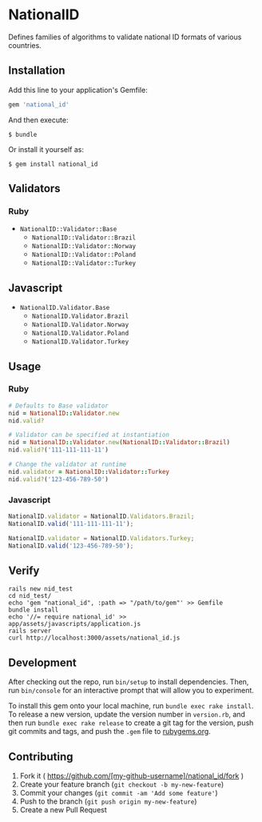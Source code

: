 # NationalID

Defines families of algorithms to validate national ID formats of various countries.

## Installation

Add this line to your application's Gemfile:

```ruby
gem 'national_id'
```

And then execute:

    $ bundle

Or install it yourself as:

    $ gem install national_id

## Validators
### Ruby
* `NationalID::Validator::Base`
  * `NationalID::Validator::Brazil`
  * `NationalID::Validator::Norway`
  * `NationalID::Validator::Poland`
  * `NationalID::Validator::Turkey`

## Javascript
* `NationalID.Validator.Base`
  * `NationalID.Validator.Brazil`
  * `NationalID.Validator.Norway`
  * `NationalID.Validator.Poland`
  * `NationalID.Validator.Turkey`

## Usage
### Ruby
```ruby
# Defaults to Base validator
nid = NationalID::Validator.new
nid.valid?

# Validator can be specified at instantiation
nid = NationalID::Validator.new(NationalID::Validator::Brazil)
nid.valid?('111-111-111-11')

# Change the validator at runtime
nid.validator = NationalID::Validator::Turkey
nid.valid?('123-456-789-50')
```

### Javascript
```javascript
NationalID.validator = NationalID.Validators.Brazil;
NationalID.valid('111-111-111-11');

NationalID.validator = NationalID.Validators.Turkey;
NationalID.valid('123-456-789-50');
```

## Verify
```
rails new nid_test
cd nid_test/
echo 'gem "national_id", :path => "/path/to/gem"' >> Gemfile
bundle install
echo '//= require national_id' >> app/assets/javascripts/application.js
rails server
curl http://localhost:3000/assets/national_id.js
```

## Development

After checking out the repo, run `bin/setup` to install dependencies. Then, run `bin/console` for an interactive prompt that will allow you to experiment.

To install this gem onto your local machine, run `bundle exec rake install`. To release a new version, update the version number in `version.rb`, and then run `bundle exec rake release` to create a git tag for the version, push git commits and tags, and push the `.gem` file to [rubygems.org](https://rubygems.org).

## Contributing

1. Fork it ( https://github.com/[my-github-username]/national_id/fork )
2. Create your feature branch (`git checkout -b my-new-feature`)
3. Commit your changes (`git commit -am 'Add some feature'`)
4. Push to the branch (`git push origin my-new-feature`)
5. Create a new Pull Request
